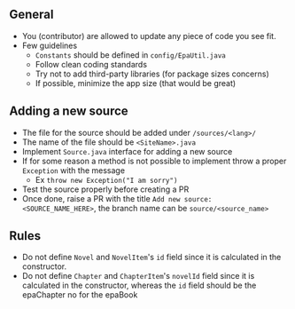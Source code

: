 ## General

- You (contributor) are allowed to update any piece of code you see fit.
- Few guidelines
    - `Constants` should be defined in `config/EpaUtil.java`
    - Follow clean coding standards
    - Try not to add third-party libraries (for package sizes concerns)
    - If possible, minimize the app size (that would be great)

## Adding a new source

- The file for the source should be added under `/sources/<lang>/`
- The name of the file should be `<SiteName>.java`
- Implement `Source.java` interface for adding a new source
- If for some reason a method is not possible to implement throw a proper `Exception` with the
  message
    - Ex ```throw new Exception("I am sorry")```
- Test the source properly before creating a PR
- Once done, raise a PR with the title `Add new source: <SOURCE_NAME_HERE>`, the branch name can
  be `source/<source_name>`

## Rules

- Do not define `Novel` and `NovelItem`'s `id` field since it is calculated in the constructor.
- Do not define `Chapter` and `ChapterItem`'s `novelId` field since it is calculated in the
  constructor,
  whereas the `id` field should be the epaChapter no for the epaBook
